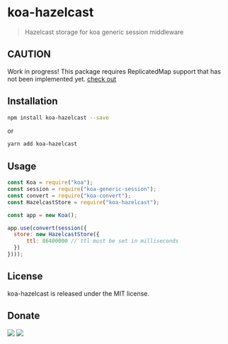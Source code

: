 # koa-hazelcast

> Hazelcast storage for koa generic session middleware

## CAUTION

Work in progress! This package requires ReplicatedMap support that has not been implemented yet.
[check out](https://github.com/hazelcast/hazelcast-nodejs-client/pull/160)

## Installation

```bash
npm install koa-hazelcast --save
```

or 

```bash
yarn add koa-hazelcast
```

## Usage

```javascript
const Koa = require("koa");
const session = require("koa-generic-session");
const convert = require("koa-convert");
const HazelcastStore = require("koa-hazelcast");

const app = new Koa();

app.use(convert(session({
  store: new HazelcastStore({
      ttl: 86400000 // ttl must be set in milliseconds
  })
})));
```

## License

koa-hazelcast is released under the MIT license.

## Donate

[![](https://img.shields.io/badge/patreon-donate-yellow.svg)](https://www.patreon.com/red_rabbit)
[![](https://img.shields.io/badge/flattr-donate-yellow.svg)](https://flattr.com/profile/red_rabbit)
